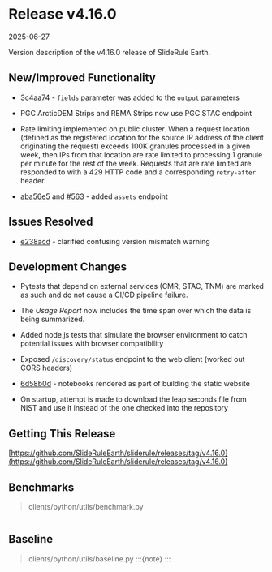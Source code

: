 # Release v4.16.0

2025-06-27

Version description of the v4.16.0 release of SlideRule Earth.

## New/Improved Functionality

* [3c4aa74](https://github.com/SlideRuleEarth/sliderule/commit/3c4aa74afe515b0306f77af9cec8d9effe8bc0fd) - `fields` parameter was added to the `output` parameters

* PGC ArcticDEM Strips and REMA Strips now use PGC STAC endpoint

* Rate limiting implemented on public cluster.  When a request location (defined as the registered location for the source IP address of the client originating the request) exceeds 100K granules processed in a given week, then IPs from that location are rate limited to processing 1 granule per minute for the rest of the week.  Requests that are rate limited are responded to with a 429 HTTP code and a corresponding `retry-after` header.

* [aba56e5](https://github.com/SlideRuleEarth/sliderule/commit/aba56e58f64a97427a03df936e24d358f32e582d) and [#563](https://github.com/SlideRuleEarth/sliderule-web-client/issues/563) - added `assets` endpoint

## Issues Resolved

* [e238acd](https://github.com/SlideRuleEarth/sliderule/commit/e238acd92d1745862325d2a96949a342e62b5250) - clarified confusing version mismatch warning

## Development Changes

* Pytests that depend on external services (CMR, STAC, TNM) are marked as such and do not cause a CI/CD pipeline failure.

* The _Usage Report_ now includes the time span over which the data is being summarized.

* Added node.js tests that simulate the browser environment to catch potential issues with browser compatibility

* Exposed `/discovery/status` endpoint to the web client (worked out CORS headers)

* [6d58b0d](https://github.com/SlideRuleEarth/sliderule/commit/6d58b0d106febc306b749123335a6c73b8e13ea5) - notebooks rendered as part of building the static website

* On startup, attempt is made to download the leap seconds file from NIST and use it instead of the one checked into the repository

## Getting This Release

[https://github.com/SlideRuleEarth/sliderule/releases/tag/v4.16.0](https://github.com/SlideRuleEarth/sliderule/releases/tag/v4.16.0)

## Benchmarks
> clients/python/utils/benchmark.py
```
```

## Baseline
> clients/python/utils/baseline.py
:::{note}
:::

